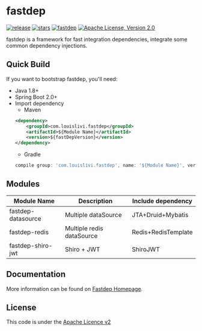 fastdep
============
[![release](https://img.shields.io/github/release/louislivi/fastdep.svg?style=popout-square)](https://github.com/louislivi/fastdep/releases)
[![stars](https://img.shields.io/github/stars/louislivi/fastdep.svg?style=popout-square)](https://github.com/louislivi/fastdep/stargazers)
[![fastdep](https://img.shields.io/badge/fastdep-%F0%9F%92%97-pink.svg?style=popout-square)](https://github.com/louislivi/fastdep)
[![Apache License, Version 2.0](https://img.shields.io/github/license/apache/maven.svg?label=License)][license]

fastdep is a framework for fast integration dependencies,
integrate some common dependency injections.

Quick Build
-------
If you want to bootstrap fastdep, you'll need:
- Java 1.8+
- Spring Boot 2.0+
- Import dependency
    - Maven
    ```xml
    <dependency>
        <groupId>com.louislivi.fastdep</groupId>
        <artifactId>${Module Name}</artifactId>
        <version>${fastDepVersion}</version>
    </dependency>
    ```
    - Gradle
    ```groovy
    compile group: 'com.louislivi.fastdep', name: '${Module Name}', version: '${fastDepVersion}'
    ```
  
Modules
-------
|  Module Name  |  Description  | Include dependency |
| ------------ | ------------- | ------------------ |
| fastdep-datasource   | Multiple dataSource | JTA+Druid+Mybatis |
| fastdep-redis   | Multiple redis dataSource  | Redis+RedisTemplate |
| fastdep-shiro-jwt   | Shiro + JWT  | ShiroJWT |

Documentation
-------------

More information can be found on [Fastdep Homepage][home].

License
-------
This code is under the [Apache Licence v2][license]


[home]: https://fastdep.louislivi.com/
[license]: https://www.apache.org/licenses/LICENSE-2.0
[releases]: https://github.com/louislivi/fastdep/releases
